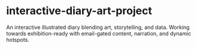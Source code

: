 # interactive-diary-art-project
An interactive illustrated diary blending art, storytelling, and data. Working towards exhibition-ready with email-gated content, narration, and dynamic hotspots.
